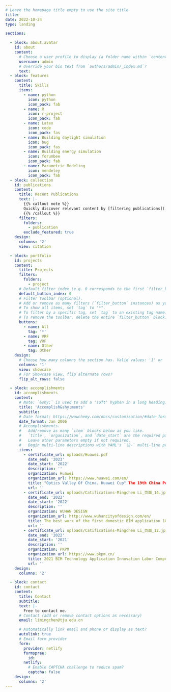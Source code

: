 ```yaml
---
# Leave the homepage title empty to use the site title
title:
date: 2022-10-24
type: landing

sections:

  - block: about.avatar
    id: about
    content:
      # Choose a user profile to display (a folder name within `content/authors/`)
      username: admin
      # Override your bio text from `authors/admin/_index.md`?
      text:
  - block: features
    content:
      title: Skills
      items:
        - name: python
          icon: python
          icon_pack: fab
        - name: R
          icon: r-project
          icon_pack: fab
        - name: Latex
          icon: code
          icon_pack: fas
        - name: Building daylight simulation
          icon: bug
          icon_pack: fas
        - name: Building energy simulation
          icon: forumbee
          icon_pack: fab
        - name: Parametric Modeling
          icon: mendeley
          icon_pack: fab
  - block: collection
    id: publications
    content:
      title: Recent Publications
      text: |-
        {{% callout note %}}
        Quickly discover relevant content by [filtering publications](./publication/).
        {{% /callout %}}
      filters:
        folders:
          - publication
        exclude_featured: true
    design:
      columns: '2'
      view: citation

  - block: portfolio
    id: projects
    content:
      title: Projects
      filters:
        folders:
          - project
      # Default filter index (e.g. 0 corresponds to the first `filter_button` instance below).
      default_button_index: 0
      # Filter toolbar (optional).
      # Add or remove as many filters (`filter_button` instances) as you like.
      # To show all items, set `tag` to "*".
      # To filter by a specific tag, set `tag` to an existing tag name.
      # To remove the toolbar, delete the entire `filter_button` block.
      buttons:
        - name: All
          tag: '*'
        - name: VRF
          tag: VRF
        - name: Other
          tag: Other
    design:
      # Choose how many columns the section has. Valid values: '1' or '2'.
      columns: '1'
      view: showcase
      # For Showcase view, flip alternate rows?
      flip_alt_rows: false

  - block: accomplishments
    id: accomplishments
    content:
      # Note: `&shy;` is used to add a 'soft' hyphen in a long heading.
      title: 'Accomplish&shy;ments'
      subtitle:
      # Date format: https://wowchemy.com/docs/customization/#date-format
      date_format: Jan 2006
      # Accomplishments.
      #   Add/remove as many `item` blocks below as you like.
      #   `title`, `organization`, and `date_start` are the required parameters.
      #   Leave other parameters empty if not required.
      #   Begin multi-line descriptions with YAML's `|2-` multi-line prefix.
      items:
        - certificate_url: uploads/Huawei.pdf
          date_end: '2023'
          date_start: '2022'
          description: ''
          organization: Huawei
          organization_url: https://www.huawei.com/en/
          title: "Optics Valley Of China. Huawei Cup" The 19th China Post-Graduate Mathematical Contest in Modeling.
          url: ''
        - certificate_url: uploads/Catifications-Mingchen Li_页面_14.jpg
          date_end: '2022'
          date_start: '2022'
          description: ''
          organization: WUHAN DESIGN
          organization_url: http://www.wuhancityofdesign.com/en/
          title: The best work of the first domestic BIM application 100 universities invitations (Leader).
          url: ''
        - certificate_url: uploads/Catifications-Mingchen Li_页面_12.jpg
          date_end: '2022'
          date_start: '2021'
          description: ''
          organization: PKPM
          organization_url: https://www.pkpm.cn/
          title: 2021 BIM Technology Application Innovation Labor Competition Domestic Software Group (Leader)
          url: ''
    design:
      columns: '2'

  - block: contact
    id: contact
    content:
      title: Contact
      subtitle:
      text: |-
        Free to contact me.
      # Contact (add or remove contact options as necessary)
      email: limingchen@tju.edu.cn

      # Automatically link email and phone or display as text?
      autolink: true
      # Email form provider
      form:
        provider: netlify
        formspree:
          id:
        netlify:
          # Enable CAPTCHA challenge to reduce spam?
          captcha: false
    design:
      columns: '2'
---
```

